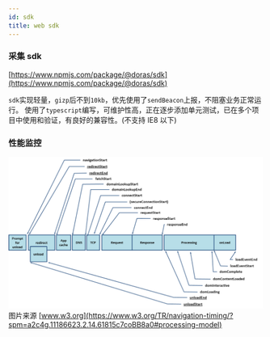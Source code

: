```yaml
---
id: sdk
title: web sdk
---
```




### 采集 sdk

[https://www.npmjs.com/package/@doras/sdk](https://www.npmjs.com/package/@doras/sdk)

`sdk`实现轻量，`gizp`后不到`10kb`，优先使用了`sendBeacon`上报，不阻塞业务正常运行。
使用了`typescript`编写，可维护性高，正在逐步添加单元测试，已在多个项目中使用和验证，有良好的兼容性。(不支持 IE8 以下)



### 性能监控

![QQ邮箱开启授权码](/img/timing-overview.png)
图片来源 [www.w3.org](https://www.w3.org/TR/navigation-timing/?spm=a2c4g.11186623.2.14.61815c7coBB8a0#processing-model)